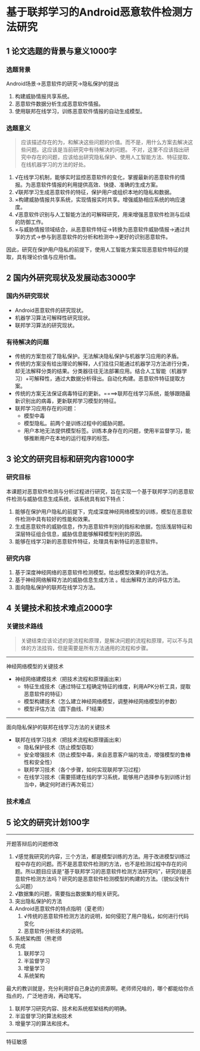# 基于联邦学习的Android恶意软件检测方法研究

## 1 论文选题的背景与意义1000字
### 选题背景
Android场景->恶意软件的研究->隐私保护的提出

1. 构建威胁情报共享系统。
2. 恶意软件数据分析生成恶意软件情报。
3. 使用联邦在线学习，训练恶意软件情报的自动生成模型。

### 选题意义
> 应该描述存在的为，和解决这些问题的价值。而不是，用什么方案去解决这些问题。这应该是当前研究中有待解决的问题。
> 不对，这里不应该指出研究中存在的问题，应该给出研究隐私保护、使用人工智能方法、特征提取、在线机器学习的方法的好处。

1. √在线学习机制，能够实时监控恶意软件的变化，掌握最新的恶意软件的情报。为恶意软件情报的利用提供高效、快捷、准确的生成方案。
2. √联邦学习生成恶意软件的特征，保护用户或组织本地的隐私和数据。
3. ×构建威胁情报共享系统，实现情报实时共享。增强威胁相应系统的响应速度。
4. √恶意软件识别与人工智能方法的可解释研究，用来增强恶意软件检测与后续的防御工作。
5. ×与威胁情报领域结合，从恶意软件特征->转换为恶意软件威胁情报->通过共享的方式->参与到恶意软件的分析和检测中->更好的识别恶意软件。

因此，研究在保护用户隐私的前提下，使用人工智能方案实现恶意软件特征的提取，具有理论价值与应用价值。

## 2 国内外研究现状及发展动态3000字

### 国内外研究现状
* Android恶意软件的研究现状。
* 机器学习算法可解释性研究现状。
* 联邦学习算法的研究现状。



### 有待解决的问题

* 传统的方案忽视了隐私保护。无法解决隐私保护与机器学习应用的矛盾。
* 传统的方案没有给出理论的解释，人们往往只能通过机器学习方法进行分类，却无法解释分类的结果。分类器往往无法部署应用。结合人工智能（机器学习）+可解释性，通过大数据分析得出。自动化构建。恶意软件特征提取方案。
* 传统的方案无法保证病毒特征的更新。====>联邦在线学习系统，能够跟随最新识别出的病毒，更新联邦学习模型的特征。
* 联邦学习应用存在的问题：
  * 模型中毒
  * 模型隐私。前两个是训练过程中的威胁问题。
  * 用户本地无法提供模型标签。训练本身存在的问题，使用半监督学习，能够推断用户在本地的运行程序的标签。


## 3 论文的研究目标和研究内容1000字

### 研究目标
本课题对恶意软件检测与分析过程进行研究，旨在实现一个基于联邦学习的恶意软件检测与威胁信息生成系统，该系统具有如下特点： 
1. 能够在保护用户隐私的前提下，完成深度神经网络模型的训练，模型在恶意软件检测中具有较好的性能和效果。
2. 生成恶意软件的威胁信息，作为恶意软件判别的指标和依据，包括浅层特征和深层特征组合信息，威胁信息能够解释模型判别的原因。
3. 能够在线学习新的恶意软件特征，处理具有新特征的恶意软件。


### 研究内容

1. 基于深度神经网络的恶意软件检测模型。给出模型效果的评估方法。
2. 基于神经网络解释方法的威胁信息生成方法 。给出解释方法的评估方法。
3. 面向隐私保护的联邦在线学习方法。

## 4 关键技术和技术难点2000字

### 关键技术路线
> 关键结束应该论述的是流程和原理，是解决问题的流程和原理，可以不与具体的方法挂钩，但是需要是所有方法通用的流程和步骤。
----------------------------
神经网络模型的关键技术
* 神经网络建模技术（把技术流程和原理画出来）
  * 特征生成技术（通过特征工程确定特征的维度，利用APK分析工具，提取恶意软件的特征）
  * 模型构建技术（怎么建立神经网络模型，调整神经网络模型的参数）
  * 模型评估方法（圆下曲线、F1结果）


----------------------------
面向隐私保护的联邦在线学习方法的关键技术
* 联邦在线学习技术（把技术流程和原理画出来）
  * 隐私保护技术（防止模型窃取）
  * 安全增强技术（防止模型中毒，来自恶意客户端的攻击，增强模型的鲁棒性和安全性）
  * 联邦学习技术（各个步骤，如何实现联邦学习过程）
  * 在线学习技术（需要搭建在线的学习系统，能够用户选择参与到训练计划当中，确定何时进行再次荀兰）


### 技术难点





## 5 论文的研究计划100字



-------------------------------------
开题答辩后的问题修改

1. √感觉我研究的内容，三个方法，都是模型训练的方法。用于改进模型训练过程中存在的问题。而不是恶意软件检测的方法，也不是检测过程中存在的问题。所以题目应该是“基于联邦学习的恶意软件检测方法研究吗”，研究的是恶意软件检测方法吗？研究的是恶意软件检测模型的构建的方法。（貌似没有什么问题）
2. √数据集的问题，需要指出数据集的相关研究。
3. 突出隐私保护的方法
4. Android恶意软件的特点指明（夏老师）
   1. √传统的恶意软件检测方法的说明，如何侵犯了用户隐私，如何进行代码变化
   2. 恶意软件分析技术的说明。
5. 系统架构图（熊老师
6. 完成
   1. 联邦学习
   2. 半监督学习
   3. 增量学习
   4. 系统架构


最大的教训就是，充分利用好自己身边的资源啊。老师师兄啥的，哪个都能给你点指点的，广泛地咨询，再动笔写。


1. 联邦学习研究内容、技术和系统框架结构的明确。
2. 半监督学习的算法和技术
3. 增量学习的算法和技术。


-----------------------------
特征敏感